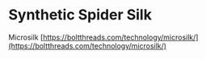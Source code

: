 # Synthetic Spider Silk

Microsilk [https://boltthreads.com/technology/microsilk/](https://boltthreads.com/technology/microsilk/)

